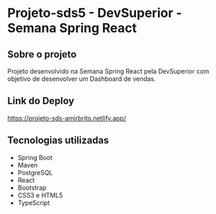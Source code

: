 # Projeto-sds5 - DevSuperior - Semana Spring React #


## Sobre o projeto ##

Projeto desenvolvido na Semana Spring React pela DevSuperior com objetivo de desenvolver um Dashboard de vendas.

## Link do Deploy ##

https://projeto-sds-amirbrito.netlify.app/

## Tecnologias utilizadas ##

   - Spring Boot
   - Maven
   - PostgreSQL
   - React
   - Bootstrap
   - CSS3 e HTML5
   - TypeScript
